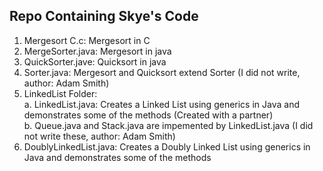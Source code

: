 ## Repo Containing Skye's Code
1. Mergesort C.c: Mergesort in C  
2. MergeSorter.java: Mergesort in java
3. QuickSorter.jave: Quicksort in java
4. Sorter.java: Mergesort and Quicksort extend Sorter (I did not write, author: Adam Smith)
5. LinkedList Folder: <br />
    a. LinkedList.java: Creates a Linked List using generics in Java and demonstrates some of the methods (Created with a partner) <br/>
    b. Queue.java and Stack.java are impemented by LinkedList.java (I did not write these, author: Adam Smith)
6. DoublyLinkedList.java: Creates a Doubly Linked List using generics in Java and demonstrates some of the methods
